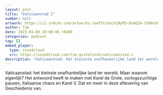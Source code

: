 ```yaml
---
layout: post
title: "Vaticaanstad I"
number: null
artwork: https://i1.sndcdn.com/artworks-JowTtCvSnLhjNyFD-BxAQ2A-t500x500.jpg
author: Tim
date: 2023-04-09 10:00:06 +0200
categories: podcast
tag: []
embed_player:
  type: soundcloud
  src: https://soundcloud.com/tim-gistelinck/vaticaanstad-i
description: "Vaticaanstad: het kleinste onafhankelijke land ter wereld."
---
```

Vaticaanstad: het kleinste onafhankelijke land ter wereld. Maar waarom eigenlijk? Het antwoord heeft te maken met Karel de Grote, oorlogszuchtige pausen, Italiaanse chaos en Karel V. Dat en meer in deze aflevering van Geschiedenis van.
